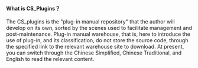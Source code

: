 #### What is CS_Plugins？
The CS_plugins is the "plug-in manual repository" that the author will develop on its own, sorted by the scenes used to facilitate management and post-maintenance. Plug-in manual warehouse, that is, here to introduce the use of plug-in, and its classification, do not store the source code, through the specified link to the relevant warehouse site to download. At present, you can switch through the Chinese Simplified, Chinese Traditional, and English  to read the relevant content.